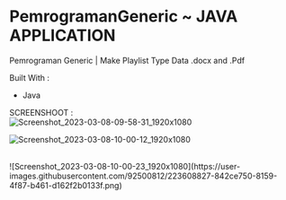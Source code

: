 # PemrogramanGeneric ~ JAVA APPLICATION
Pemrograman Generic | Make Playlist Type Data .docx and .Pdf


Built With :
- Java


SCREENSHOOT : 
<br>
![Screenshot_2023-03-08-09-58-31_1920x1080](https://user-images.githubusercontent.com/92500812/223608837-8b1cc458-dda0-4caa-a241-9f7f25f74d46.png)
<br>

![Screenshot_2023-03-08-10-00-12_1920x1080](https://user-images.githubusercontent.com/92500812/223608831-49693a3a-258c-40e6-821d-6e51db16b900.png)

<br>
![Screenshot_2023-03-08-10-00-23_1920x1080](https://user-images.githubusercontent.com/92500812/223608827-842ce750-8159-4f87-b461-d162f2b0133f.png)
